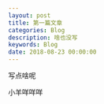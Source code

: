 ```yaml
---
layout: post
title: 第一篇文章
categories: Blog
description: 啥也没写
keywords: Blog
date: 2018-08-23 00:00:00
---
```


写点啥呢

小羊咩咩咩